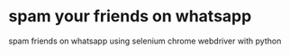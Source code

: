 # spam your friends on whatsapp
spam friends on whatsapp using selenium chrome webdriver with python

